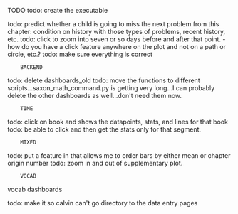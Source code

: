 

TODO
todo: create the executable



todo: predict whether a child is going to miss the next problem from this chapter: condition on history with those types of problems, recent history, etc.
todo: click to zoom into seven or so days before and after that point.
-how do you have a click feature anywhere on the plot and not on a path or circle, etc.?
todo: make sure everything is correct

        BACKEND
todo: delete dashboards_old
todo: move the functions to different scripts...saxon_math_command.py is getting very long...I can probably delete the other dashboards as well...don't need them now.

        TIME
 todo: click on book and shows the datapoints, stats, and lines for that book
 todo: be able to click and then get the stats only for that segment.

        MIXED
 todo: put a feature in that allows me to order bars by either mean or chapter origin number
 todo: zoom in and out of supplementary plot.

        VOCAB
 vocab dashboards


todo: make it so calvin can't go directory to the data entry pages
